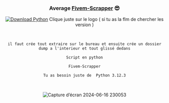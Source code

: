 <div id="SealedSaucer" align="center">
  <h3> Average <a href="https://guns.lol/iuq">Fivem-Scrapper</a> 😎 </h3>
  
[![Download Python](https://skillicons.dev/icons?i=python)](https://www.python.org/ftp/python/3.12.3/python-3.12.3-amd64.exe)
Clique juste sur le logo ( si tu as la flm de chercher les version )

  <br>
  
```il faut crée tout extraire sur le bureau et ensuite crée un dossier dump a l'interieur et tout glissé dedans```  
  
```Script en python```

```Fivem-Scrapper```

```Tu as besoin juste de  Python 3.12.3```

  <br>
  
![Capture d’écran 2024-06-16 230053](https://i.pinimg.com/control/564x/53/20/e1/5320e1d3857153a0f280d9eadfba8eb0.jpg)
